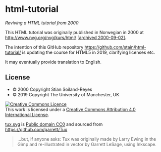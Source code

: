 # html-tutorial
_Reviving a HTML tutorial from 2000_

This HTML tutorial was originally published in Norwegian in 2000 at <http://www.nvg.org/nvg/kurs/html/> [[archived 2000-09-02]](http://web.archive.org/web/20000902120405/http://www.nvg.org/nvg/kurs/html/).

The intention of this GitHub repository <https://github.com/stain/html-tutorial/> is updating the course for HTML5 in 2019, clarifying licenses etc.

It may eventually provide translation to English.

## License

* © 2000 Copyright Stian Soiland-Reyes
* © 2019 Copyright The University of Manchester, UK

<a rel="license" href="http://creativecommons.org/licenses/by/4.0/"><img alt="Creative Commons Licence" style="border-width:0" src="https://i.creativecommons.org/l/by/4.0/88x31.png" /></a><br />This work is licensed under a <a rel="license" href="http://creativecommons.org/licenses/by/4.0/">Creative Commons Attribution 4.0 International License</a>.

[tux.svg](tux.svg) is [Public domain CC0](http://creativecommons.org/publicdomain/zero/1.0/) and sourced from <https://github.com/garrett/Tux> 

> ...but, if anyone asks:
> Tux was originally made by Larry Ewing in the Gimp and re-illustrated in vector by Garrett LeSage, using Inkscape.
